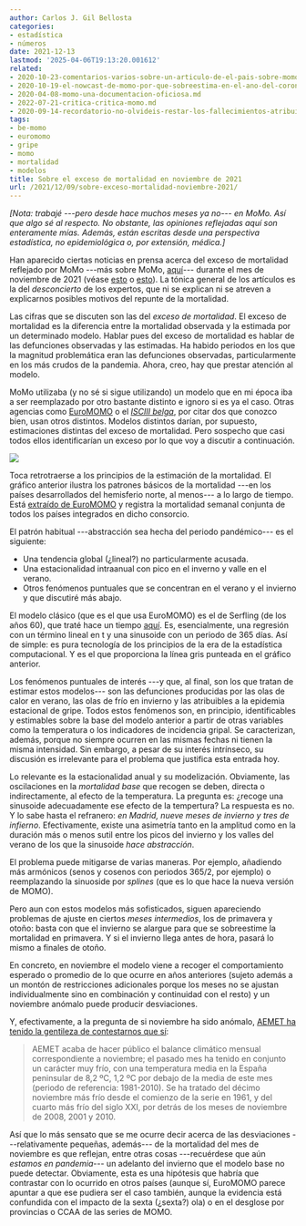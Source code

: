 ```yaml
---
author: Carlos J. Gil Bellosta
categories:
- estadística
- números
date: 2021-12-13
lastmod: '2025-04-06T19:13:20.001612'
related:
- 2020-10-23-comentarios-varios-sobre-un-articulo-de-el-pais-sobre-momo.md
- 2020-10-19-el-nowcast-de-momo-por-que-sobreestima-en-el-ano-del-coronavirus-y-que-pasara-en-los-siguientes-si-no-se-remedia.md
- 2020-04-08-momo-una-documentacion-oficiosa.md
- 2022-07-21-critica-critica-momo.md
- 2020-09-14-recordatorio-no-olvideis-restar-los-fallecimientos-atribuibles-al-calor-en-la-estimacion-del-efecto-de-la-segunda-ola.md
tags:
- be-momo
- euromomo
- gripe
- momo
- mortalidad
- modelos
title: Sobre el exceso de mortalidad en noviembre de 2021
url: /2021/12/09/sobre-exceso-mortalidad-noviembre-2021/
---
```


_[Nota: trabajé ---pero desde hace muchos meses ya no--- en MoMo. Así que algo sé al respecto. No obstante, las opiniones reflejadas aquí son enteramente mías. Además, están escritas desde una perspectiva estadística, no epidemiológica o, por extensión, médica.]_


Han aparecido ciertas noticias en prensa acerca del exceso de mortalidad reflejado por MoMo ---más sobre MoMo, [aquí](https://www.datanalytics.com/2020/04/08/momo-una-documentacion-oficiosa/)--- durante el mes de noviembre de 2021 (véase [esto](https://www.larazon.es/salud/20211206/tbkbf5ze2zfmvgpmde4gyupemq.html) o [esto](https://theobjective.com/espana/2021-12-12/exceso-muertes-momo-coronavirus/)). La tónica general de los artículos es la del _desconcierto_ de los expertos, que ni se explican ni se atreven a explicarnos posibles motivos del repunte de la mortalidad.

Las cifras que se discuten son las del _exceso de mortalidad_. El exceso de mortalidad es la diferencia entre la mortalidad observada y la estimada por un determinado modelo. Hablar pues del exceso de mortalidad es hablar de las defunciones observadas y las estimadas. Ha habido periodos en los que la magnitud problemática eran las defunciones observadas, particularmente en los más crudos de la pandemia. Ahora, creo, hay que prestar atención al modelo.

MoMo utilizaba (y no sé si sigue utilizando) un modelo que en mi época iba a ser reemplazado por otro bastante distinto e ignoro si es ya el caso. Otras agencias como [EuroMOMO](https://www.euromomo.eu/) o el [_ISCIII belga_](https://www.datanalytics.com/2020/04/16/be-momo/), por citar dos que conozco bien, usan otros distintos. Modelos distintos darían, por supuesto, estimaciones distintas del exceso de mortalidad. Pero sospecho que casi todos ellos identificarían un exceso por lo que voy a discutir a continuación.

![](/wp-uploads/2021/12/image.png#center)

Toca retrotraerse a los principios de la estimación de la mortalidad. El gráfico anterior ilustra los patrones básicos de la mortalidad ---en los países desarrollados del hemisferio norte, al menos--- a lo largo de tiempo. Está [extraído de EuroMOMO](https://www.euromomo.eu/graphs-and-maps/#excess-mortality) y registra la mortalidad semanal conjunta de todos los países integrados en dicho consorcio.

El patrón habitual ---abstracción sea hecha del periodo pandémico--- es el siguiente:

  * Una tendencia global (¿lineal?) no particularmente acusada.
  * Una estacionalidad intraanual con pico en el inverno y valle en el verano.
  * Otros fenómenos puntuales que se concentran en el verano y el invierno y que discutiré más abajo.

El modelo clásico (que es el que usa EuroMOMO) es el de Serfling (de los años 60), que traté hace un tiempo [aquí](https://www.datanalytics.com/2020/04/06/en-primavera-en-serio-ni-de-cona/). Es, esencialmente, una regresión con un término lineal en t y una sinusoide con un periodo de 365 días. Así de simple: es pura tecnología de los principios de la era de la estadística computacional. Y es el que proporciona la línea gris punteada en el gráfico anterior.


Los fenómenos puntuales de interés ---y que, al final, son los que tratan de estimar estos modelos--- son las defunciones producidas por las olas de calor en verano, las olas de frío en invierno y las atribuibles a la epidemia estacional de gripe. Todos estos fenómenos son, en principio, identificables y estimables sobre la base del modelo anterior a partir de otras variables como la temperatura o los indicadores de incidencia gripal. Se caracterizan, además, porque no siempre ocurren en las mismas fechas ni tienen la misma intensidad. Sin embargo, a pesar de su interés intrínseco, su discusión es irrelevante para el problema que justifica esta entrada hoy.

Lo relevante es la estacionalidad anual y su modelización. Obviamente, las oscilaciones en la _mortalidad base_ que recogen se deben, directa o indirectamente, al efecto de la temperatura. La pregunta es: ¿recoge una sinusoide adecuadamente ese efecto de la tempertura? La respuesta es no. Y lo sabe hasta el refranero: _en Madrid, nueve meses de invierno y tres de infierno_. Efectivamente, existe una asimetría tanto en la amplitud como en la duración más o menos sutil entre los picos del invierno y los valles del verano de los que la sinusoide _hace abstracción_.

El problema puede mitigarse de varias maneras. Por ejemplo, añadiendo más armónicos (senos y cosenos con periodos 365/2, por ejemplo) o reemplazando la sinuoside por _splines_ (que es lo que hace la nueva versión de MOMO).

Pero aun con estos modelos más sofisticados, siguen apareciendo problemas de ajuste en ciertos _meses intermedios_, los de primavera y otoño: basta con que el invierno se alargue para que se sobreestime la mortalidad en primavera. Y si el invierno llega antes de hora, pasará lo mismo a finales de otoño.

En concreto, en noviembre el modelo viene a recoger el comportamiento esperado o promedio de lo que ocurre en años anteriores (sujeto además a un montón de restricciones adicionales porque los meses no se ajustan individualmente sino en combinación y continuidad con el resto) y un noviembre anómalo puede producir desviaciones.

Y, efectivamente, a la pregunta de si noviembre ha sido anómalo, [AEMET ha tenido la gentileza de contestarnos que sí](http://www.aemet.es/es/noticias/2021/12/resumen_clima_noviembre_2021):

>AEMET acaba de hacer público el balance climático mensual correspondiente a noviembre; el pasado mes ha tenido en conjunto un carácter muy frío, con una temperatura media en la España peninsular de 8,2 ºC, 1,2 ºC por debajo de la media de este mes (periodo de referencia: 1981-2010). Se ha tratado del décimo noviembre más frío desde el comienzo de la serie en 1961, y del cuarto más frío del siglo XXI, por detrás de los meses de noviembre de 2008, 2001 y 2010.

Así que lo más sensato que se me ocurre decir acerca de las desviaciones ---relativamente pequeñas, además--- de la mortalidad del mes de noviembre es que reflejan, entre otras cosas ---recuérdese que aún _estamos en pandemia_--- un adelanto del invierno que el modelo base no puede detectar. Obviamente, esta es una hipótesis que habría que contrastar con lo ocurrido en otros países (aunque sí, EuroMOMO parece apuntar a que ese pudiera ser el caso también, aunque la evidencia está confundida con el impacto de la sexta (¿sexta?) ola) o en el desglose por provincias o CCAA de las series de MOMO.
